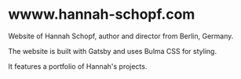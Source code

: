 # wwww.hannah-schopf.com

Website of Hannah Schopf, author and director from Berlin, Germany. 

The website is built with Gatsby and uses Bulma CSS for styling. 

It features a portfolio of Hannah's projects.
